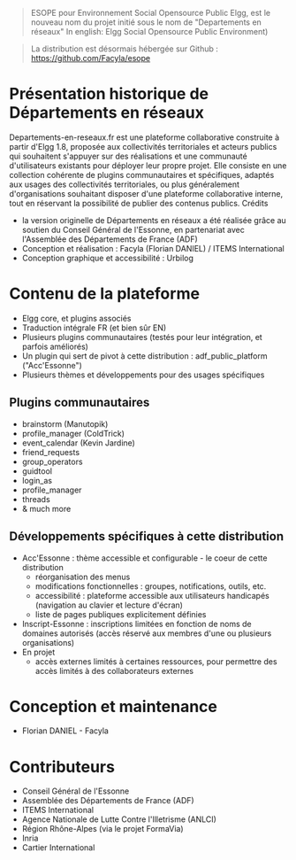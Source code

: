 > ESOPE pour Environnement Social Opensource Public Elgg, est le nouveau nom du projet initié sous le nom de "Departements en réseaux"
> In english: Elgg Social Opensource Public Environment)

> La distribution est désormais hébergée sur Github : https://github.com/Facyla/esope


# Présentation historique de Départements en réseaux
Departements-en-reseaux.fr est une plateforme collaborative construite à partir d'Elgg 1.8, proposée aux collectivités territoriales et acteurs publics qui souhaitent s'appuyer sur des réalisations et une communauté d'utilisateurs existants pour déployer leur propre projet.
Elle consiste en une collection cohérente de plugins communautaires et spécifiques, adaptés aux usages des collectivités territoriales, ou plus généralement d'organisations souhaitant disposer d'une plateforme collaborative interne, tout en réservant la possibilité de publier des contenus publics.
Crédits
* la version originelle de Départements en réseaux a été réalisée grâce au soutien du Conseil Général de l'Essonne, en partenariat avec l'Assemblée des Départements de France (ADF)
* Conception et réalisation : Facyla (Florian DANIEL) / ITEMS International
* Conception graphique et accessibilité : Urbilog


# Contenu de la plateforme
* Elgg core, et plugins associés
* Traduction intégrale FR (et bien sûr EN)
* Plusieurs plugins communautaires (testés pour leur intégration, et parfois améliorés)
* Un plugin qui sert de pivot à cette distribution : adf_public_platform ("Acc'Essonne")
* Plusieurs thèmes et développements pour des usages spécifiques

## Plugins communautaires
* brainstorm (Manutopik)
* profile_manager (ColdTrick)
* event_calendar (Kevin Jardine)
* friend_requests
* group_operators
* guidtool
* login_as
* profile_manager
* threads
* & much more

## Développements spécifiques à cette distribution
* Acc'Essonne : thème accessible et configurable - le coeur de cette distribution
	* réorganisation des menus
	* modifications fonctionnelles : groupes, notifications, outils, etc.
	* accessibilité : plateforme accessible aux utilisateurs handicapés (navigation au clavier et lecture d'écran)
	* liste de pages publiques explicitement définies
* Inscript-Essonne : inscriptions limitées en fonction de noms de domaines autorisés (accès réservé aux membres d'une ou plusieurs organisations)
* En projet
	* accès externes limités à certaines ressources, pour permettre des accès limités à des collaborateurs externes


# Conception et maintenance
* Florian DANIEL - Facyla


# Contributeurs
* Conseil Général de l'Essonne
* Assemblée des Départements de France (ADF)
* ITEMS International
* Agence Nationale de Lutte Contre l'Illetrisme (ANLCI)
* Région Rhône-Alpes (via le projet FormaVia)
* Inria
* Cartier International


